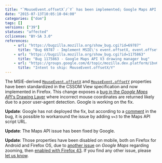 ```yaml
---
title: "`MouseEvent.offsetX`/`Y` has been implemented; Google Maps API behaves wrongly"
date: "2015-07-13T10:05:10-04:00"
categories: ["dom"]
tags: []
versions: ["39"]
statuses: "affected"
cclicense: "BY-SA 3.0"
references:
    - url: "https://bugzilla.mozilla.org/show_bug.cgi?id=69787"
      title: "Bug 69787 - Implement MSIE\'s event.offsetX, event.offsetY as mouse coordinates inside target element"
    - url: "https://bugzilla.mozilla.org/show_bug.cgi?id=1175863"
      title: "Bug 1175863 - Google Maps API V3 drawing manager bug"
    - url: "https://groups.google.com/d/topic/mozilla.dev.platform/ibv6l2-LG3E/discussion"
      title: "Intent to ship: MouseEvent.offsetX/Y"
---
```

The MSIE-derived [`MouseEvent.offsetX`](https://developer.mozilla.org/en-US/docs/Web/API/MouseEvent/offsetX) and [`MouseEvent.offsetY`](https://developer.mozilla.org/en-US/docs/Web/API/MouseEvent/offsetY) properties have been standardized in the CSSOM View specification and now implemented in Firefox. This change exposes a [bug in the *Google Maps API*'s Drawing Layer](https://code.google.com/p/gmaps-api-issues/issues/detail?id=8278) where incorrect mouse coordinates are returned likely due to a poor user-agent detection. Google is working on the fix.

**Update**: Google has not deployed the fix, but according to a [comment](https://bugzilla.mozilla.org/show_bug.cgi?id=1175863#c24) in the bug, it is possible to workaround the issue by adding `v=3` to the Maps API script URL.

**Update**: The Maps API issue has been fixed by Google.

**Update**: Those properties have been disabled on mobile, both on Firefox for Android and Firefox OS, due to [another issue](https://bugzilla.mozilla.org/show_bug.cgi?id=1150284) on *Google Maps* regarding zooming, then [enabled with Firefox 43](https://bugzilla.mozilla.org/show_bug.cgi?id=1204841). If you find any other issue, please [let us know](https://www.fxsitecompat.com/en-CA/contribute/).
